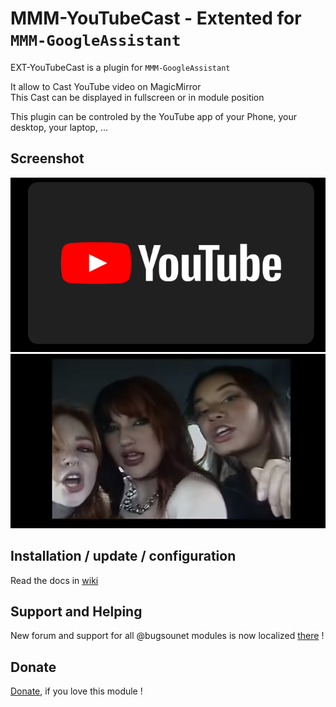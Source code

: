 # MMM-YouTubeCast - Extented for `MMM-GoogleAssistant`

EXT-YouTubeCast is a plugin for `MMM-GoogleAssistant`

It allow to Cast YouTube video on MagicMirror<br>
This Cast can be displayed in fullscreen or in module position 

This plugin can be controled by the YouTube app of your Phone, your desktop, your laptop, ...

## Screenshot

![](https://raw.githubusercontent.com/bugsounet/EXT-YouTubeCast/dev/resources/Screenshot1.png)
![](https://raw.githubusercontent.com/bugsounet/EXT-YouTubeCast/dev/resources/Screenshot2.png)

## Installation / update / configuration

Read the docs in [wiki](https://wiki.bugsounet.fr/EXT-YouTubeCast)

## Support and Helping
New forum and support for all @bugsounet modules is now localized [there](https://forum.bugsounet.fr) !
 
## Donate
 [Donate](https://www.paypal.com/cgi-bin/webscr?cmd=_s-xclick&hosted_button_id=TTHRH94Y4KL36&source=url), if you love this module !
